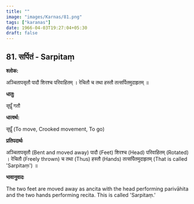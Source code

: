 ```yaml
---
title: ""
image: "images/Karnas/81.png"
tags: ["karanas"]
date: 1966-04-03T19:27:04+05:30
draft: false
---
```


## 81. सर्पितं - Sarpitaṃ

**श्लोक:**

अञ्चितापसृतौ पादौ शिरश्च परिवाहितम् । रेचितौ च तथा हस्तौ तत्सर्पितमुदाहृतम् ॥

**धातुः**

सृपॢँ गतौ

**धात्वर्थ:**

सृपॢँ (To move, Crooked movement, To go)

**प्रतिपदार्थः**

अञ्चितापसृतौ (Bent and moved away) पादौ (Feet) शिरश्च (Head) परिवाहितम् (Rotated) । रेचितौ (Freely thrown) च तथा (Thus) हस्तौ (Hands) तत्सर्पितमुदाहृतम् (That is called 'Sarpitaṃ') ॥

**भावानुवादः**

The two feet are moved away as ancita with the head performing parivāhita and the two hands performing recita. This is called 'Sarpitaṃ.'
